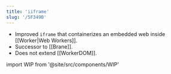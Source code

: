 ```yaml
---
title: 'iiframe'
slug: '/5F349B'
---
```


- Improved `iframe` that containerizes an embedded web inside [[Worker|Web Workers]].
- Successor to [[Brane]].
- Does not extend [[WorkerDOM]].

import WIP from '@site/src/components/WIP'

<WIP />
